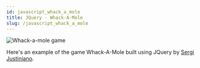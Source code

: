 ```yaml
---
id: javascript_whack_a_mole
title: JQuery - Whack-A-Mole
slug: /javascript_whack_a_mole
---
```


![Whack-a-mole game](https://oscarm.tinytake.com/media/f3c805?filename=1612859575449_TinyTake09-02-2021-09-32-50_637484563742970610.png&sub_type=thumbnail_preview&type=attachment&width=750&height=799)

Here's an example of the game Whack-A-Mole built using JQuery by [Sergi Justiniano](https://github.com/homell100/whack-a-mole-project).
